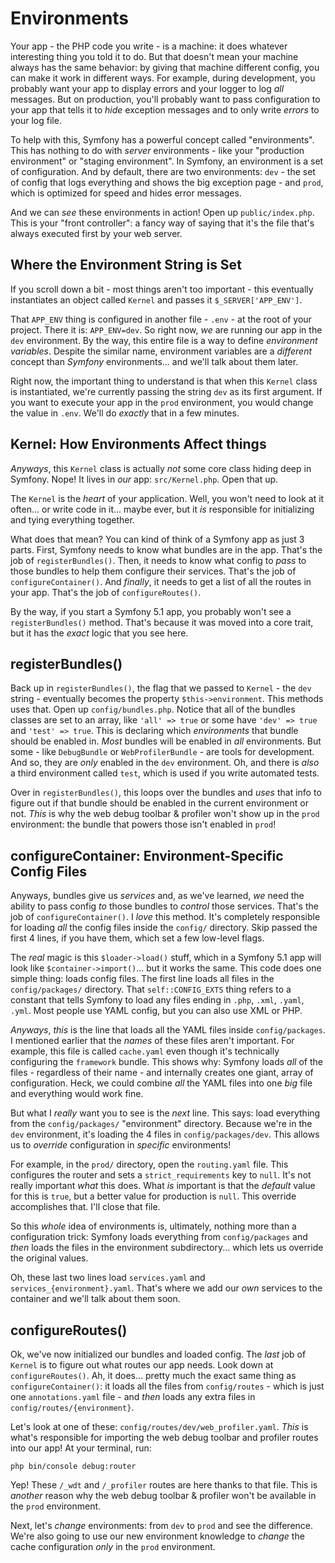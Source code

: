 # Environments

Your app - the PHP code you write - is a machine: it does whatever
interesting thing you told it to do. But that doesn't mean your machine always
has the same behavior: by giving that machine different config, you can make it
work in different ways. For example, during development, you probably want
your app to display errors and your logger to log *all* messages. But on
production, you'll probably want to pass configuration to your app that tells
it to *hide* exception messages and to only write *errors* to your log file.

To help with this, Symfony has a powerful concept called "environments". This has
nothing to do with *server* environments - like your "production environment"
or "staging environment". In Symfony, an environment is a set of configuration.
And by default, there are two environments: `dev` - the set of config that logs
everything and shows the big exception page - and `prod`, which is optimized for
speed and hides error messages.

And we can *see* these environments in action! Open up `public/index.php`. This
is your "front controller": a fancy way of saying that it's the file that's
always executed first by your web server.

## Where the Environment String is Set

If you scroll down a bit - most things aren't too important - this eventually
instantiates an object called `Kernel` and passes it `$_SERVER['APP_ENV']`.

That `APP_ENV` thing is configured in another file - `.env` - at the root of your
project. There it is: `APP_ENV=dev`. So right now, *we* are running our app in
the `dev` environment. By the way, this entire file is a way to define
*environment variables*. Despite the similar name, environment variables
are a *different* concept than *Symfony* environments... and we'll talk about them
later.

Right now, the important thing to understand is that when this `Kernel` class is
instantiated, we're currently passing the string `dev` as its first argument. If
you want to execute your app in the `prod` environment, you would change the value
in `.env`. We'll do *exactly* that in a few minutes.

## Kernel: How Environments Affect things

*Anyways*, this `Kernel` class is actually *not* some core class hiding deep in
Symfony. Nope! It lives in *our* app: `src/Kernel.php`. Open that up.

The `Kernel` is the *heart* of your application. Well, you won't need to look
at it often... or write code in it... maybe ever, but it *is* responsible for
initializing and tying everything together.

What does that mean? You can kind of think of a Symfony app as just 3 parts.
First, Symfony needs to know what bundles are in the app. That's the job of
`registerBundles()`. Then, it needs to know what config to *pass* to
those bundles to help them configure their services. That's the job of
`configureContainer()`. And *finally*, it needs to get a list of all the
routes in your app. That's the job of `configureRoutes()`.

By the way, if you start a Symfony 5.1 app, you probably won't see a
`registerBundles()` method. That's because it was moved into a core trait, but
it has the *exact* logic that you see here.

## registerBundles()

Back up in `registerBundles()`, the flag that we passed to `Kernel` - the `dev`
string - eventually becomes the property `$this->environment`. This methods uses
that. Open up `config/bundles.php`. Notice that all of the bundles classes are set
to an array, like `'all' => true` or some have `'dev' => true` and `'test' => true`.
This is declaring which *environments* that bundle should be enabled in. *Most*
bundles will be enabled in *all* environments. But some - like `DebugBundle`
or `WebProfilerBundle` - are tools for development. And so, they are *only*
enabled in the `dev` environment. Oh, and there is *also* a third environment called
`test`, which is used if you write automated tests.

Over in `registerBundles()`, this loops over the bundles and *uses* that info
to figure out if that bundle should be enabled in the current environment or not.
*This* is why the web debug toolbar & profiler won't show up in the `prod`
environment: the bundle that powers those isn't enabled in `prod`!

## configureContainer: Environment-Specific Config Files

Anyways, bundles give us *services* and, as we've learned, *we* need the ability
to pass config *to* those bundles to *control* those services. That's the job
of `configureContainer()`. I *love* this method. It's completely responsible for
loading *all* the config files inside the `config/` directory. Skip passed the
first 4 lines, if you have them, which set a few low-level flags.

The *real* magic is this `$loader->load()` stuff, which in a Symfony 5.1 app
will look like `$container->import()`... but it works the same.
This code does one simple thing: loads config files. The first line loads all
files in the `config/packages/` directory. That `self::CONFIG_EXTS` thing refers
to a constant that tells Symfony to load any files ending in `.php`, `.xml`,
`.yaml`, `.yml`. Most people use YAML config, but you can also use XML or PHP.

*Anyways*, *this* is the line that loads all the YAML files inside `config/packages`.
I mentioned earlier that the *names* of these files aren't important. For example,
this file is called `cache.yaml` even though it's technically configuring the
`framework` bundle. This shows why: Symfony loads *all* of the files - regardless
of their name - and internally creates one giant, array of configuration. Heck,
we could combine *all* the YAML files into one *big* file and everything would
work fine.

But what I *really* want you to see is the *next* line. This says: load everything
from the `config/packages/` "environment" directory. Because we're in the
`dev` environment, it's loading the 4 files in `config/packages/dev`. This allows
us to *override* configuration in *specific* environments!

For example, in the `prod/` directory, open the `routing.yaml` file. This
configures the router and sets a `strict_requirements` key to `null`.
It's not really important *what* this does. What *is* important is that the
*default* value for this is `true`, but a better value for production is `null`.
This override accomplishes that. I'll close that file.

So this *whole* idea of environments is, ultimately, nothing more than a configuration
trick: Symfony loads everything from `config/packages` and *then* loads the files
in the environment subdirectory... which lets us override the original values.

Oh, these last two lines load `services.yaml` and `services_{environment}.yaml`.
That's where we add our *own* services to the container and we'll talk about them
soon.

## configureRoutes()

Ok, we've now initialized our bundles and loaded config. The *last* job of
`Kernel` is to figure out what routes our app needs. Look down
at `configureRoutes()`. Ah, it does... pretty much the exact same thing as
`configureContainer()`: it loads all the files from `config/routes` - which is
just one `annotations.yaml` file - and *then* loads any extra files in
`config/routes/{environment}`.

Let's look at one of these: `config/routes/dev/web_profiler.yaml`. *This*
is what's responsible for importing the web debug toolbar and profiler routes into
our app! At your terminal, run:

```terminal
php bin/console debug:router
```

Yep! These `/_wdt` and `/_profiler` routes are here thanks to that file. This
is *another* reason why the web debug toolbar & profiler won't be available in
the `prod` environment.

Next, let's *change* environments: from `dev` to `prod` and see the difference.
We're also going to use our new environment knowledge to *change* the cache
configuration *only* in the `prod` environment.
